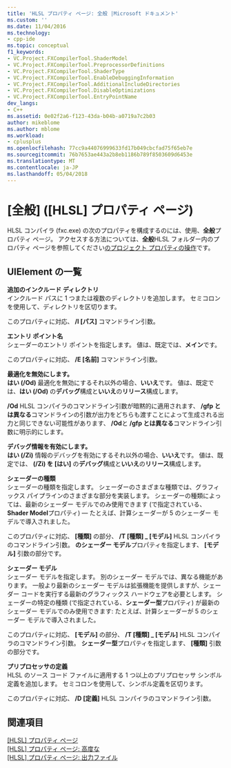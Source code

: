 ```yaml
---
title: 'HLSL プロパティ ページ: 全般 |Microsoft ドキュメント'
ms.custom: ''
ms.date: 11/04/2016
ms.technology:
- cpp-ide
ms.topic: conceptual
f1_keywords:
- VC.Project.FXCompilerTool.ShaderModel
- VC.Project.FXCompilerTool.PreprocessorDefinitions
- VC.Project.FXCompilerTool.ShaderType
- VC.Project.FXCompilerTool.EnableDebuggingInformation
- VC.Project.FXCompilerTool.AdditionalIncludeDirectories
- VC.Project.FXCompilerTool.DisableOptimizations
- VC.Project.FXCompilerTool.EntryPointName
dev_langs:
- C++
ms.assetid: 0e02f2a6-f123-43da-b04b-a0719a7c2b03
author: mikeblome
ms.author: mblome
ms.workload:
- cplusplus
ms.openlocfilehash: 77cc9a44076999633fd17b049cbcfad75f65eb7e
ms.sourcegitcommit: 76b7653ae443a2b8eb1186b789f8503609d6453e
ms.translationtype: MT
ms.contentlocale: ja-JP
ms.lasthandoff: 05/04/2018
---
```

# <a name="hlsl-property-pages-general"></a>[全般] ([HLSL] プロパティ ページ)
HLSL コンパイラ (fxc.exe) の次のプロパティを構成するのには、使用、**全般**プロパティ ページ。 アクセスする方法については、**全般**HLSL フォルダー内のプロパティ ページを参照してください[のプロジェクト プロパティの操作](../ide/working-with-project-properties.md)です。  
  
## <a name="uielement-list"></a>UIElement の一覧  
 **追加のインクルード ディレクトリ**  
 インクルード パスに 1 つまたは複数のディレクトリを追加します。 セミコロンを使用して、ディレクトリを区切ります。  
  
 このプロパティに対応、 **/I [パス]** コマンドライン引数。  
  
 **エントリ ポイント名**  
 シェーダーのエントリ ポイントを指定します。 値は、既定では、**メイン**です。  
  
 このプロパティに対応、 **/E [名前]** コマンドライン引数。  
  
 **最適化を無効にします。**  
 **はい (/Od)** 最適化を無効にするそれ以外の場合、**いいえ**です。 値は、既定では、**はい (/Od)** の**デバッグ**構成と**いいえ**の**リリース**構成します。  
  
 **/Od** HLSL コンパイラのコマンドライン引数が暗黙的に適用されます、 **/gfp とは異なる**コマンドラインの引数が出力をどちらも渡すことによって生成される出力と同じできない可能性があります、 **/Od**と **/gfp とは異なる**コマンドライン引数に明示的にします。  
  
 **デバッグ情報を有効にします。**  
 **はい (/Zi)** 情報のデバッグを有効にするそれ以外の場合、**いいえ**です。 値は、既定では、 **(/Zi) を [はい]** の**デバッグ**構成と**いいえ**の**リリース**構成します。  
  
 **シェーダーの種類**  
 シェーダーの種類を指定します。 シェーダーのさまざまな種類では、グラフィックス パイプラインのさまざまな部分を実装します。 シェーダーの種類によっては、最新のシェーダー モデルでのみ使用できます (で指定されている、 **Shader Model**プロパティ) — たとえば、計算シェーダーが 5 のシェーダー モデルで導入されました。  
  
 このプロパティに対応、 **[種類]** の部分、 **/T [種類] _ [モデル]** HLSL コンパイラのコマンドライン引数。 **のシェーダー モデル**プロパティを指定します、 **[モデル]** 引数の部分です。  
  
 **シェーダー モデル**  
 シェーダー モデルを指定します。 別のシェーダー モデルでは、異なる機能があります。 一般より最新のシェーダー モデルは拡張機能を提供しますが、シェーダー コードを実行する最新のグラフィックス ハードウェアを必要とします。 シェーダーの特定の種類 (で指定されている、**シェーダー型**プロパティ) が最新のシェーダー モデルでのみ使用できます: たとえば、計算シェーダーが 5 のシェーダー モデルで導入されました。  
  
 このプロパティに対応、 **[モデル]** の部分、 **/T [種類] _ [モデル]** HLSL コンパイラのコマンドライン引数。 **シェーダー型**プロパティを指定します、 **[種類]** 引数の部分です。  
  
 **プリプロセッサの定義**  
 HLSL のソース コード ファイルに適用する 1 つ以上のプリプロセッサ シンボル定義を追加します。 セミコロンを使用して、シンボル定義を区切ります。  
  
 このプロパティに対応、 **/D [定義]** HLSL コンパイラのコマンドライン引数。  
  
## <a name="see-also"></a>関連項目  
 [[HLSL] プロパティ ページ](../ide/hlsl-property-pages.md)   
 [[HLSL] プロパティ ページ: 高度な](../ide/hlsl-property-pages-advanced.md)   
 [[HLSL] プロパティ ページ: 出力ファイル](../ide/hlsl-property-pages-output-files.md)